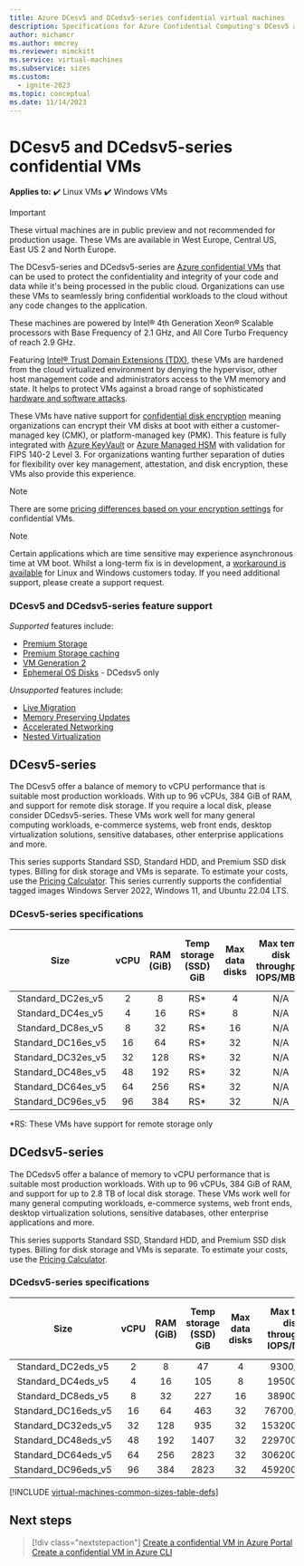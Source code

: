 ```yaml
---
title: Azure DCesv5 and DCedsv5-series confidential virtual machines
description: Specifications for Azure Confidential Computing's DCesv5 and DCedsv5-series confidential virtual machines.
author: michamcr
ms.author: mmcrey
ms.reviewer: mimckitt
ms.service: virtual-machines
ms.subservice: sizes
ms.custom:
  - ignite-2023
ms.topic: conceptual
ms.date: 11/14/2023
---
```


# DCesv5 and DCedsv5-series confidential VMs

**Applies to:** :heavy_check_mark: Linux VMs :heavy_check_mark: Windows VMs 

> [!IMPORTANT]
> These virtual machines are in public preview and not recommended for production usage.
> These VMs are available in West Europe, Central US, East US 2 and North Europe.

The DCesv5-series and DCedsv5-series are [Azure confidential VMs](../confidential-computing/confidential-vm-overview.md) that can be used to protect the confidentiality and integrity of your code and data while it's being processed in the public cloud. Organizations can use these VMs to seamlessly bring confidential workloads to the cloud without any code changes to the application. 

These machines are powered by Intel® 4th Generation Xeon® Scalable processors with Base Frequency of 2.1 GHz, and All Core Turbo Frequency of reach 2.9 GHz.

Featuring [Intel® Trust Domain Extensions (TDX)](https://www.intel.com/content/www/us/en/developer/tools/trust-domain-extensions/overview.html), these VMs are hardened from the cloud virtualized environment by denying the hypervisor, other host management code and administrators access to the VM memory and state. It helps to protect VMs against a broad range of sophisticated [hardware and software attacks](https://www.intel.com/content/www/us/en/developer/articles/technical/intel-trust-domain-extensions.html). 

These VMs have native support for [confidential disk encryption](disk-encryption-overview.md) meaning organizations can encrypt their VM disks at boot with either a customer-managed key (CMK), or platform-managed key (PMK). This feature is fully integrated with [Azure KeyVault](../key-vault/general/overview.md) or [Azure Managed HSM](../key-vault/managed-hsm/overview.md) with validation for FIPS 140-2 Level 3. For organizations wanting further separation of duties for flexibility over key management, attestation, and disk encryption, these VMs also provide this experience.

> [!NOTE]
> There are some [pricing differences based on your encryption settings](../confidential-computing/confidential-vm-overview.md#encryption-pricing-differences) for confidential VMs.

> [!NOTE]
> Certain applications which are time sensitive may experience asynchronous time at VM boot. Whilst a long-term fix is in development, a [workaround is available](../confidential-computing/confidential-vm-faq.yml#what-can-i-do-if-the-time-on-my-dcesv5-ecesv5-series-vm-differs-from-utc-) for Linux and Windows customers today. If you need additional support, please create a support request.

### DCesv5 and DCedsv5-series feature support

*Supported* features include: 

- [Premium Storage](premium-storage-performance.md)
- [Premium Storage caching](premium-storage-performance.md)
- [VM Generation 2](generation-2.md)
- [Ephemeral OS Disks](ephemeral-os-disks.md) - DCedsv5 only

*Unsupported* features include:

- [Live Migration](maintenance-and-updates.md)
- [Memory Preserving Updates](maintenance-and-updates.md)
- [Accelerated Networking](../virtual-network/create-vm-accelerated-networking-cli.md)
- [Nested Virtualization](/virtualization/hyper-v-on-windows/user-guide/nested-virtualization)

## DCesv5-series

The DCesv5 offer a balance of memory to vCPU performance that is suitable most production workloads. With up to 96 vCPUs, 384 GiB of RAM, and support for remote disk storage. If you require a local disk, please consider DCedsv5-series. These VMs work well for many general computing workloads, e-commerce systems, web front ends, desktop virtualization solutions, sensitive databases, other enterprise applications and more.

This series supports Standard SSD, Standard HDD, and Premium SSD disk types. Billing for disk storage and VMs is separate. To estimate your costs, use the [Pricing Calculator](https://azure.microsoft.com/pricing/calculator/). This series currently supports the confidential tagged images Windows Server 2022, Windows 11, and Ubuntu 22.04 LTS. 

### DCesv5-series specifications

| Size | vCPU | RAM (GiB) | Temp storage (SSD) GiB | Max data disks | Max temp disk throughput IOPS/MBps | Max uncached disk throughput IOPS/MBps | Max burst uncached disk throughput: IOPS/MBps | Max NICs | Max Network Bandwidth (Mbps) |
|:------:|:----:|:---------:|:------------------------:|:--------------:|:-------------------------------------:|:--------------------------------------:|:-----------------------------------------------:|:--------:|:-------------------------------------:|
| Standard_DC2es_v5 | 2 | 8 | RS* | 4 | N/A | 3750/80 | 10000/1200 | 2 | 3000 |
| Standard_DC4es_v5 | 4 | 16 | RS* | 8 | N/A | 6400/140 | 20000/1200 | 2 | 5000 |
| Standard_DC8es_v5 | 8 | 32 | RS* | 16 | N/A | 12800/300 | 20000/1200 | 4 | 5000 |
| Standard_DC16es_v5 | 16 | 64 | RS* | 32 | N/A | 25600/600 | 40000/1200 | 8 | 10000 |
| Standard_DC32es_v5 | 32 | 128 | RS* | 32 | N/A | 51200/860  	|80000/2000  	|8  	|12500  	|
| Standard_DC48es_v5  	|48  	|192  	|RS*  	|32  	| N/A  	|76800/1320  	|80000/3000  	|8  	|15000  	|
| Standard_DC64es_v5  	|64  	|256  	|RS*  	|32  	| N/A  	|80000/1740  	|80000/3000  	|8  	|20000  	|
| Standard_DC96es_v5  	|96  	|384  	|RS*  	|32  	| N/A  	|80000/2600   	|120000/4000   	|8   	|30000    |

*RS: These VMs have support for remote storage only

## DCedsv5-series

The DCedsv5 offer a balance of memory to vCPU performance that is suitable most production workloads. With up to 96 vCPUs, 384 GiB of RAM, and support for up to 2.8 TB of local disk storage. These VMs work well for many general computing workloads, e-commerce systems, web front ends, desktop virtualization solutions, sensitive databases, other enterprise applications and more.

This series supports Standard SSD, Standard HDD, and Premium SSD disk types. Billing for disk storage and VMs is separate. To estimate your costs, use the [Pricing Calculator](https://azure.microsoft.com/pricing/calculator/).

### DCedsv5-series specifications

| Size | vCPU | RAM (GiB) | Temp storage (SSD) GiB | Max data disks | Max temp disk throughput IOPS/MBps | Max uncached disk throughput IOPS/MBps | Max burst uncached disk throughput: IOPS/MBps | Max NICs | Max Network Bandwidth (Mbps) |
|:------:|:----:|:---------:|:------------------------:|:--------------:|:-------------------------------------:|:--------------------------------------:|:-----------------------------------------------:|:--------:|:-------------------------------------:|
| Standard_DC2eds_v5  	|2  	|8  	|47  	|4  	|9300/100  	|3750/80  	| 10000/1200 | 2 | 3000 |
| Standard_DC4eds_v5  	|4  	|16  	|105  	|8  	|19500/200  	|6400/140  	| 20000/1200 | 2 | 5000 |
| Standard_DC8eds_v5  	|8  	|32  	|227  	|16  	|38900/500  	|12800/300  	| 20000/1200 | 4 | 5000 |
| Standard_DC16eds_v5  |16  |64  |463  |32  |76700/1000  |25600/600  | 40000/1200 | 8 | 10000 |
| Standard_DC32eds_v5  |32  |128  |935  |32  |153200/2000  |51200/860  |80000/2000  	|8  	|12500  	|
| Standard_DC48eds_v5  |48  |192  |1407  |32  |229700/3000  |76800/1320  |80000/3000  	|8  	|15000  	|
| Standard_DC64eds_v5  |64  |256  |2823  |32  |306200/4000  |80000/1740  |80000/3000  	|8  	|20000  	|
| Standard_DC96eds_v5  |96  |384  |2823  |32  |459200/4000  |80000/2600   	|120000/4000   	|8   	|30000    |

[!INCLUDE [virtual-machines-common-sizes-table-defs](../../includes/virtual-machines-common-sizes-table-defs.md)]

## Next steps

> [!div class="nextstepaction"]
> [Create a confidential VM in Azure Portal](../confidential-computing/quick-create-confidential-vm-portal.md)
> [Create a confidential VM in Azure CLI](../confidential-computing/quick-create-confidential-vm-azure-cli.md)

